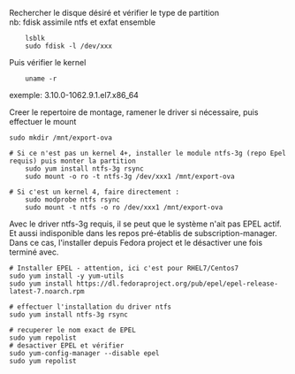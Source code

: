 
Rechercher le disque désiré et vérifier le type de partition  
nb: fdisk assimile ntfs et exfat ensemble  
```
	lsblk
	sudo fdisk -l /dev/xxx
```

Puis vérifier le kernel
```
	uname -r
```    
exemple:  3.10.0-1062.9.1.el7.x86_64


Creer le repertoire de montage, ramener le driver si nécessaire, puis effectuer le mount
```
sudo mkdir /mnt/export-ova

# Si ce n'est pas un kernel 4+, installer le module ntfs-3g (repo Epel requis) puis monter la partition
	sudo yum install ntfs-3g rsync
	sudo mount -o ro -t ntfs-3g /dev/xxx1 /mnt/export-ova

# Si c'est un kernel 4, faire directement :
	sudo modprobe ntfs rsync
	sudo mount -t ntfs -o ro /dev/xxx1 /mnt/export-ova
```

Avec le driver ntfs-3g requis, il se peut que le système n'ait pas  EPEL actif.  
Et aussi indisponible dans les repos pré-établis de subscription-manager.  
Dans ce cas, l'installer depuis Fedora project et le désactiver une fois terminé avec.  
```
# Installer EPEL - attention, ici c'est pour RHEL7/Centos7
sudo yum install -y yum-utils
sudo yum install https://dl.fedoraproject.org/pub/epel/epel-release-latest-7.noarch.rpm

# effectuer l'installation du driver ntfs
sudo yum install ntfs-3g rsync

# recuperer le nom exact de EPEL
sudo yum repolist
# desactiver EPEL et vérifier
sudo yum-config-manager --disable epel
sudo yum repolist
```
